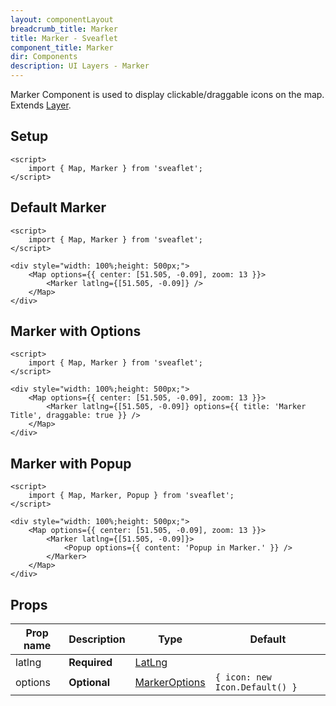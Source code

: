```yaml
---
layout: componentLayout
breadcrumb_title: Marker
title: Marker - Sveaflet
component_title: Marker
dir: Components
description: UI Layers - Marker
---
```


Marker Component is used to display clickable/draggable icons on the map. Extends [Layer](https://leafletjs.com/reference.html#layer).

## Setup

```svelte example csr hideOutput
<script>
	import { Map, Marker } from 'sveaflet';
</script>
```

## Default Marker

```svelte example csr
<script>
	import { Map, Marker } from 'sveaflet';
</script>

<div style="width: 100%;height: 500px;">
	<Map options={{ center: [51.505, -0.09], zoom: 13 }}>
		<Marker latlng={[51.505, -0.09]} />
	</Map>
</div>
```

## Marker with Options

```svelte example csr
<script>
	import { Map, Marker } from 'sveaflet';
</script>

<div style="width: 100%;height: 500px;">
	<Map options={{ center: [51.505, -0.09], zoom: 13 }}>
		<Marker latlng={[51.505, -0.09]} options={{ title: 'Marker Title', draggable: true }} />
	</Map>
</div>
```

## Marker with Popup

```svelte example csr
<script>
	import { Map, Marker, Popup } from 'sveaflet';
</script>

<div style="width: 100%;height: 500px;">
	<Map options={{ center: [51.505, -0.09], zoom: 13 }}>
		<Marker latlng={[51.505, -0.09]}>
			<Popup options={{ content: 'Popup in Marker.' }} />
		</Marker>
	</Map>
</div>
```

## Props

| Prop name | Description | Type | Default |
| --- | --- | --- | --- |
| latlng | **Required** | [LatLng](https://leafletjs.com/reference.html#latlng) | |
| options | **Optional** | [MarkerOptions](https://leafletjs.com/reference.html#marker-option) | `{ icon: new Icon.Default() }` |